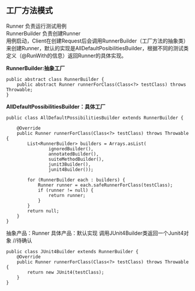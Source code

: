 ## 工厂方法模式

Runner 负责运行测试用例  
RunnerBuilder 负责创建Runner   
用例启动，Client在创建Request后会调用RunnerBuilder（工厂方法的抽象类）来创建Runner，默认的实现是AllDefaultPosibilitiesBuilder，根据不同的测试类定义（@RunWith的信息）返回Runner的具体实现。

**RunnerBuilder:抽象工厂**
```
public abstract class RunnerBuilder {
    public abstract Runner runnerForClass(Class<?> testClass) throws Throwable;
}
```
**AllDefaultPossibilitiesBuilder：具体工厂**
```
public class AllDefaultPossibilitiesBuilder extends RunnerBuilder {

    @Override
    public Runner runnerForClass(Class<?> testClass) throws Throwable {
        List<RunnerBuilder> builders = Arrays.asList(
                ignoredBuilder(),
                annotatedBuilder(),
                suiteMethodBuilder(),
                junit3Builder(),
                junit4Builder());

        for (RunnerBuilder each : builders) {
            Runner runner = each.safeRunnerForClass(testClass);
            if (runner != null) {
                return runner;
            }
        }
        return null;
    }
}
```

抽象产品：Runner
具体产品：默认实现 调用JUnit4Builder类返回一个Junit4对象 //待确认
```
public class JUnit4Builder extends RunnerBuilder {
    @Override
    public Runner runnerForClass(Class<?> testClass) throws Throwable {
        return new JUnit4(testClass);
    }
}
```